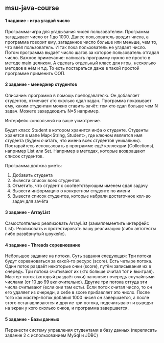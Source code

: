 ## msu-java-course

#### 1 задание - игра угадай число
Программа-игра для угадывания чисел пользователем. Программа загадывает число от 1 до 1000. Далее пользователь вводит числа, а программа говорит ему, загаданное число больше или меньше, чем то, что ввёл пользователь. И так пока пользователь не угадает число. Потом программа выдаёт число шагов за которое пользователь отгадал число. Важное примечание: написать программу нужно не просто в методе main целиком. А  сделать отдельный класс для игры, несколько методов в нём и т.д. То есть постараться даже в такой простой программе применить ООП.

#### 2 задание - менеджер студентов
Описание: программа в помощь преподавателю. Он добавляет студентов, отмечает кто сколько сдал задач. Программа показывает ему, каким студентам можно ставить зачёт: тем кто сдал больше чем N задач. Можете захардкодить N=5 например.

Интерфейс консольный на ваше усмотрение.

Будет класс Student в котором хранится инфа о студенте. Студенты хранятся в мапе Map<String, Student>, где ключом является имя студента (будем считать, что имена всех студентов уникальны). Постарайтесь использовать в программе ещё коллекции (Collections), например List или Set. Например в методах, которые возвращают список студентов.

Программа должна уметь:
1) Добавить студента 
2) Вывести список всех студентов
3) Отметить, что студент с соответствующим именем сдал задачу
4) Вывести информацию о конкретном студенте по имени
5) Вывести список студентов, которые набрали достаточное кол-во задач для зачёта

#### 3 задание - ArrayList
Самостоятельно реализовать ArrayList (заимплементить интерфейс List).
Реализовать и протестировать вашу реализацию (либо автотесты либо развёрнутый шоукейс).

#### 4 задание - Threads соревнование
Небольшое задание на потоки.
Суть задания следующая: 
Три потока будут соревноваться за какой-то ресурс (score).
Есть четыре потока. Один поток раздаёт некоторые очки (score), путём записывания их в очередь. Три потока считывают их (кто больше считал тот и выиграл).
Мастер-поток (который раздаёт очки) заполняет очередь случайными числами (от 10 до 99 включительно).
Другие три потока оттуда эти числа считывают (если они там есть). Если поток считал число, то он его удаляет из очереди, а себе в score прибавляет это число.
После того как мастер-поток добавил 1000 чисел он завершается, а после этого останавливаются и другие три потока, подсчитывают и выводят на экран у кого сколько очков, и программа завершается.

#### 5 задание - Базы данных
Перенести систему управления студентами в базу данных (переписать задание 2 с использованием MySql и JDBC)
